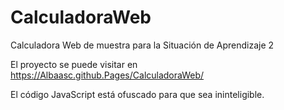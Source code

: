 # CalculadoraWeb
Calculadora Web de muestra para la Situación de Aprendizaje 2

El proyecto se puede visitar en https://Albaasc.github.Pages/CalculadoraWeb/

El código JavaScript está ofuscado para que sea ininteligible. 
